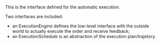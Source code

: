 This is the interface defined for the automatic execution.

Two interfaces are included:

* an ExecutionEngine defines the low-level interface with the outside world to actually execute the order and receive feedback;
* an ExecutionSchedule is an abstraction of the execution plan/trajetory.

